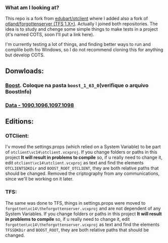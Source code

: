 ### What am I looking at?

This repo is a fork from [edubart/otclient](https://github.com/edubart/otclient) where I added also a fork of [otland/forgottenserver (TFS 1.X+)](https://github.com/otland/forgottenserver). Actually I joined both repositories. The idea is to study and chenge some simple things to make tests in a project (it's named COTS, soon I'll put a link here).

I'm currently testing a lot of things, and finding better ways to run and complile both fro Windows, so I do not recommend cloning this for anything but develop COTS.

## Donwloads:

### [Boost](https://mega.nz/#!4IJSBDpa!THAe26QSMpMJfOv7-45W9iX-_L_bDoIsto2UvBdnibQ). Coloque na pasta `boost_1_63_0`(verifique o arquivo BoostInfo)
### [Data - 1090,1096,1097,1098](https://mega.nz/#!AFIknZqI!n3_7DFChwRg9QNMYsmMRwDDWRmPwS1HOztfB0dE55rU)

## Editions:

### OTClient:
I'v moved the settings.props (which relied on a System Variable) to be part of `otclient\vc14\otclient.vcxproj`. If you change folders or paths in this project **It will result in problems to compile** so, if u really need to change it, edit `otclient\vc14\otclient.vcxproj` as text and find the elements `OTCLIENTSDKDir` and `BOOST_ROOT_OTCLIENT`, they are both relative paths that should be changed.
Removed the criptography from any communications, since we'll be working on it later.

### TFS:
The same was done to TFS, things in settings.props were moved to `forgotten\vc14\theforgottenserver.vcxproj` and are not dependent of any System Variables. If you change folders or paths in this project **It will result in problems to compile** so, if u really need to change it, edit `forgotten\vc14\theforgottenserver.vcxproj` as text and find the elements `TFSSDKDir` and `BOOST_ROOT`, they are both relative paths that should be changed.